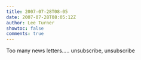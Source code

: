 ```yaml
---
title: 2007-07-28T08-05
date: 2007-07-28T08:05:12Z
author: Lee Turner
showtoc: false
comments: true
---
```


Too many news letters..... unsubscribe, unsubscribe

